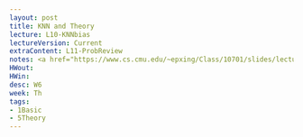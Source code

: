 ```yaml
---
layout: post
title: KNN and Theory
lecture: L10-KNNbias
lectureVersion: Current
extraContent: L11-ProbReview
notes: <a href="https://www.cs.cmu.edu/~epxing/Class/10701/slides/lecture16-VC.pdf"> Useful about Model Complexity </a>
HWout:
HWin:
desc: W6
week: Th
tags:
- 1Basic
- 5Theory
---
```


